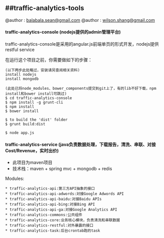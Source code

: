 ##traffic-analytics-tools
---------------------------------------------------------------------------------

@author : balabala.sean@gmail.com
@author : wilson.shang@gmail.com

#### traffic-analytics-console (nodejs提供的admin管理平台)

traffic-analytics-console是采用的angular.js前端单页的形式开发，nodejs提供restful service

在运行这个项目之前，你需要做如下的步骤：

	(以下两步此处略过，安装请另查阅相关资料)
	install nodejs
	install mongodb

	(此处已将node_modules、bower_components提交到git上了，有的lib不好下载，npm install和bower install可跳过)
	$ cd traffic-analytics-console
	$ npm install -g grunt-cli
	$ npm install
	$ bower install

	$ to build the 'dist' folder
	$ grunt build:dist

	$ node app.js


#### traffic-analytics-service (java负责数据处理，下载报告，清洗、串联、对接Cost/Revenue，实时出价)

* 此项目为maven项目
* 技术栈：maven + spring mvc + mongodb + redis

Modules:

	* traffic-analytics-api:第三方API抽象的接口
	* traffic-analytics-api-adwords:对接Google Adwords API
	* traffic-analytics-api-baidu:对接Baidu APIs
	* traffic-analytics-api-bing:对接Bing API
	* traffic-analytics-api-ga:对接Google Analytics API
	* traffic-analytics-commons:公共组件
	* traffic-analytics-core:业务核心模块，负责清洗和串联数据
	* traffic-analytics-restful:对外暴露的接口
	* traffic-analytics-task:后台crontab跑的task

